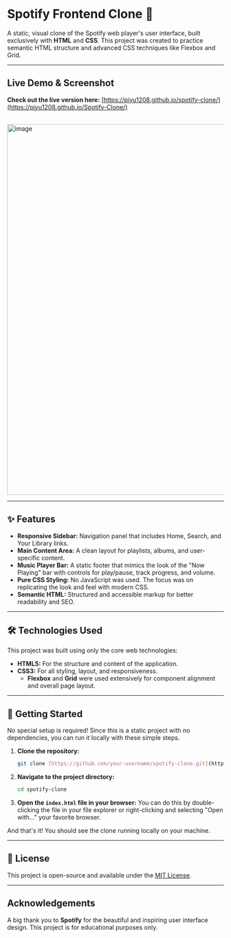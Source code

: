 # Spotify Frontend Clone 🎵

A static, visual clone of the Spotify web player's user interface, built exclusively with **HTML** and **CSS**. This project was created to practice semantic HTML structure and advanced CSS techniques like Flexbox and Grid.

---

## Live Demo & Screenshot

**Check out the live version here:** [https://piyu1208.github.io/spotify-clone/](https://piyu1208.github.io/Spotify-Clone/)


<br>


<img width="1919" height="862" alt="image" src="https://github.com/user-attachments/assets/cae96733-f283-4519-be72-ab8b01e9bd2e" />


---

## ✨ Features

* **Responsive Sidebar:** Navigation panel that includes Home, Search, and Your Library links.
* **Main Content Area:** A clean layout for playlists, albums, and user-specific content.
* **Music Player Bar:** A static footer that mimics the look of the "Now Playing" bar with controls for play/pause, track progress, and volume.
* **Pure CSS Styling:** No JavaScript was used. The focus was on replicating the look and feel with modern CSS.
* **Semantic HTML:** Structured and accessible markup for better readability and SEO.

---

## 🛠️ Technologies Used

This project was built using only the core web technologies:

* **HTML5:** For the structure and content of the application.
* **CSS3:** For all styling, layout, and responsiveness.
    * **Flexbox** and **Grid** were used extensively for component alignment and overall page layout.

---

## 🚀 Getting Started

No special setup is required! Since this is a static project with no dependencies, you can run it locally with these simple steps.

1.  **Clone the repository:**
    ```bash
    git clone [https://github.com/your-username/spotify-clone.git](https://github.com/your-username/spotify-clone.git)
    ```

2.  **Navigate to the project directory:**
    ```bash
    cd spotify-clone
    ```

3.  **Open the `index.html` file in your browser:**
    You can do this by double-clicking the file in your file explorer or right-clicking and selecting "Open with..." your favorite browser.

And that's it! You should see the clone running locally on your machine.

---

## 📄 License

This project is open-source and available under the [MIT License](LICENSE).

---

## Acknowledgements

A big thank you to **Spotify** for the beautiful and inspiring user interface design. This project is for educational purposes only.
